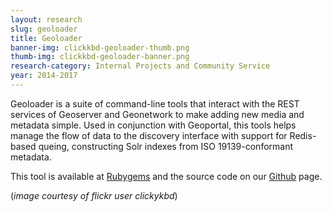 ```yaml
---
layout: research
slug: geoloader
title: Geoloader
banner-img: clickkbd-geoloader-thumb.png
thumb-img: clickkbd-geoloader-banner.png
research-category: Internal Projects and Community Service
year: 2014-2017
---
```


Geoloader is a suite of command-line tools that interact with the REST services of Geoserver and Geonetwork to make adding new media and metadata simple. Used in conjunction with Geoportal, this tools helps manage the flow of data to the discovery interface with support for Redis-based queing, constructing Solr indexes from ISO 19139-conformant metadata.

This tool is available at [Rubygems](https://rubygems.org/gems/geoloader) and the source code on our [Github](https://github.com/scholarslab/Geoloader) page.

(_image courtesy of flickr user clickykbd_)
